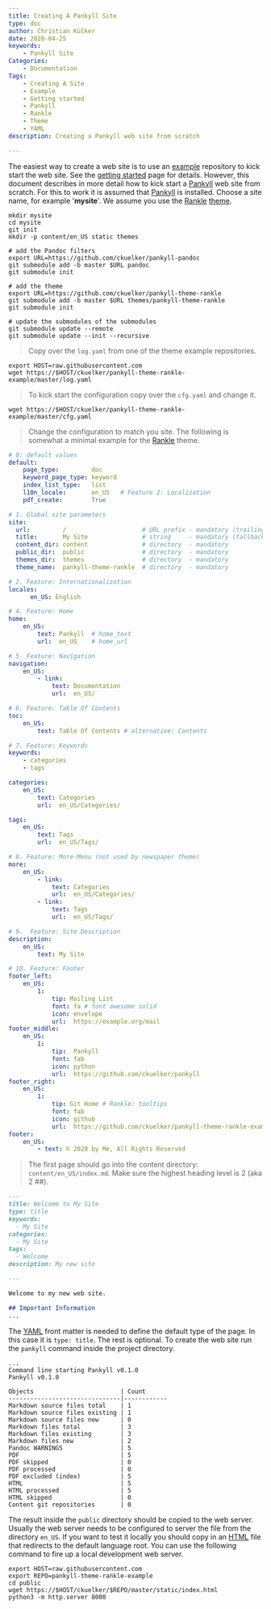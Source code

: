 ```yaml
---
title: Creating A Pankyll Site
type: doc
author: Christian Külker
date: 2020-04-25
keywords:
    - Pankyll Site
Categories:
    - Documentation
Tags:
    - Creating A Site
    - Example
    - Getting started
    - Pankyll
    - Rankle
    - Theme
    - YAML
description: Creating a Pankyll web site from scratch

---
```


The easiest way to create a web site is to use an [example] repository to kick
start the web site. See the [getting started] page for details. However, this
document describes in more detail how to kick start a [Pankyll] web site from
scratch. For this to work it is assumed that [Pankyll] is installed.  Choose a
site name, for example '**mysite**'. We assume you use the [Rankle] [theme].

```shell
mkdir mysite
cd mysite
git init
mkdir -p content/en_US static themes

# add the Pandoc filters
export URL=https://github.com/ckuelker/pankyll-pandoc
git submodule add -b master $URL pandoc
git submodule init

# add the theme
export URL=https://github.com/ckuelker/pankyll-theme-rankle
git submodule add -b master $URL themes/pankyll-theme-rankle
git submodule init

# update the submodules of the submodules
git submodule update --remote
git submodule update --init --recursive 
```

> Copy over the `log.yaml` from one of the theme example repositories.

```shell
export HOST=raw.githubusercontent.com
wget https://$HOST/ckuelker/pankyll-theme-rankle-example/master/log.yaml
```
> To kick start the configuration copy over the `cfg.yaml` and change it.

```shell
wget https://$HOST/ckuelker/pankyll-theme-rankle-example/master/cfg.yaml
```

> Change the configuration to match you site. The following is somewhat a
> minimal example for the [Rankle] theme.

```yaml
# 0: default values
default:
    page_type:         doc
    keyword_page_type: keyword
    index_list_type:   list
    l10n_locale:       en_US   # Feature 2: Localization
    pdf_create:        True

# 1. Global site parameters
site:
  url:         /                     # URL prefix - mandatory (trailing slash)
  title:       My Site               # string     - mandatory (fallback)
  content_dir: content               # directory  - mandatory
  public_dir:  public                # directory  - mandatory
  themes_dir:  themes                # directory  - mandatory
  theme_name:  pankyll-theme-rankle  # directory  - mandatory

# 2. Feature: Internationalization
locales:
      en_US: English

# 4. Feature: Home
home:
    en_US:
        text: Pankyll  # home_text
        url:  en_US    # home_url

# 5. Feature: Navigation
navigation:
    en_US:
        - link:
            text: Documentation
            url:  en_US/

# 6. Feature: Table Of Contents
toc:
    en_US:
        text: Table Of Contents # alternative: Contents

# 7. Feature: Keywords
keywords:
    - categories
    - tags

categories:
    en_US:
        text: Categories
        url:  en_US/Categories/

tags:
    en_US:
        text: Tags
        url:  en_US/Tags/

# 8. Feature: More-Menu (not used by newspaper theme)
more:
    en_US:
        - link:
            text: Categories
            url:  en_US/Categories/
        - link:
            text: Tags
            url:  en_US/Tags/

# 9.  Feature: Site Description
description:
    en_US:
        text: My Site

# 10. Feature: Footer
footer_left:
    en_US:
        1:
            tip: Mailing List
            font: fa # font awesome solid
            icon: envelope
            url:  https://example.org/mail
footer_middle:
    en_US:
        1:
            tip:  Pankyll
            font: fab
            icon: python
            url:  https://github.com/ckuelker/pankyll
footer_right:
    en_US:
        1:
            tip: Git Home # Rankle: tooltips
            font: fab
            icon: github
            url:  https://github.com/ckuelker/pankyll-theme-rankle-example
footer:
    en_US:
        - text: © 2020 by Me, All Rights Reserved
```

> The first page should go into the content directory:
> `content/en_US/index.md`.  Make sure the highest heading level is 2 (aka 2
> ##).

```markdown
---
title: Welcome to My Site
type: title
keywords:
  - My Site
categories:
  - My Site
tags:
  - Welcome
description: My new site

---

Welcome to my new web site.

## Important Information
...
```

The [YAML] front matter is needed to define the default type of the page. In
this case it is `type: title`. The rest is optional.  To create the web site
run the `pankyll` command inside the project directory.

```shell
...
Command line starting Pankyll v0.1.0
Pankyll v0.1.0

Objects                        | Count
-------------------------------|------------
Markdown source files total    | 1
Markdown source files existing | 1
Markdown source files new      | 0
Markdown files total           | 3
Markdown files existing        | 3
Markdown files new             | 2
Pandoc WARNINGS                | 5
PDF                            | 5
PDF skipped                    | 0
PDF processed                  | 0
PDF excluded (index)           | 5
HTML                           | 5
HTML processed                 | 5
HTML skipped                   | 0
Content git repositories       | 0
```

The result inside the `public` directory should be copied to the web server.
Usually the web server needs to be configured to server the file from the
directory `en_US`. If you want to test it locally you should copy in an [HTML]
file that redirects to the default language root. You can use the following
command to fire up a local development web server.

```shell
export HOST=raw.githubusercontent.com
export REPO=pankyll-theme-rankle-example
cd public
wget https://$HOST/ckuelker/$REPO/master/static/index.html
python3 -m http.server 8000
```
[Example]: https://www.pankyll.org/en_US/Example-Sites
[Getting started]: UNKNOWN
[HTML]: https://en.wikipedia.org/wiki/HTML
[Pankyll]: https://www.pankyll.org/
[Rankle]: /en_US/Pankyll-Themes/pankyll-theme-rankle.html
[Theme]: /en_US/Pankyll-Themes/
[YAML]: https://yaml.org/
